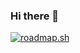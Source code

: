 ### Hi there 👋


[![roadmap.sh](https://api.roadmap.sh/v1-badge/tall/64fcd6675ce9f4ca58aabd03?variant=dark)](https://roadmap.sh)

<!--
**ms0ur/ms0ur** is a ✨ _special_ ✨ repository because its `README.md` (this file) appears on your GitHub profile.

Here are some ideas to get you started:

- 🔭 I’m currently working on ...
- 🌱 I’m currently learning ...
- 👯 I’m looking to collaborate on ...
- 🤔 I’m looking for help with ...
- 💬 Ask me about ...
- 📫 How to reach me: ...
- 😄 Pronouns: ...
- ⚡ Fun fact: ...
-->
